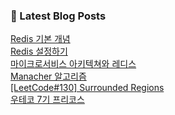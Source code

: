 

### 📕 Latest Blog Posts   

<a href ="https://gilbert9172.tistory.com/150"> Redis 기본 개념 </a> <br><a href ="https://gilbert9172.tistory.com/149"> Redis 설정하기 </a> <br><a href ="https://gilbert9172.tistory.com/148"> 마이크로서비스 아키텍쳐와 레디스 </a> <br><a href ="https://gilbert9172.tistory.com/146"> Manacher 알고리즘 </a> <br><a href ="https://gilbert9172.tistory.com/144"> [LeetCode#130] Surrounded Regions </a> <br><a href ="https://gilbert9172.tistory.com/143"> 우테코 7기 프리코스 </a> <br>